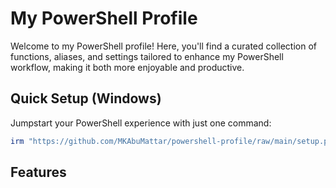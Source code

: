 # My PowerShell Profile

Welcome to my PowerShell profile! Here, you'll find a curated collection of functions, aliases, and settings tailored to enhance my PowerShell workflow, making it both more enjoyable and productive.

## Quick Setup (Windows)

Jumpstart your PowerShell experience with just one command:

```powershell
irm "https://github.com/MKAbuMattar/powershell-profile/raw/main/setup.ps1" | iex
```

## Features

<!-- ## Modules and Tools

### Modules

These modules bring additional functionality and convenience to my PowerShell environment:

| Module Name                                                              | Description                                               |
| ------------------------------------------------------------------------ | --------------------------------------------------------- |
| [Terminal-Icons](https://github.com/devblackops/Terminal-Icons)          | Enhances the PowerShell terminal with file icons.         |
| [PowerShellGet](https://github.com/PowerShell/PowerShellGet)             | Facilitates package management in PowerShell.             |
| [PSReadLine](https://github.com/PowerShell/PSReadLine)                   | Employs a readline experience akin to bash in PowerShell. |
| [Posh-Git](https://github.com/dahlbyk/posh-git)                          | Elevates Git integration within PowerShell.               |
| [CompletionPredictor](https://github.com/PowerShell/CompletionPredictor) | Predicts command line completions for efficiency.         |

### Tools

These tools complement my PowerShell setup, enhancing overall efficiency and usability:

| Tool Name                                              | Description                  |
| ------------------------------------------------------ | ---------------------------- |
| [Chocolatey](https://chocolatey.org/)                  | Windows package manager.     |
| [Starship](https://starship.rs/)                       | Cross-shell prompt.          |
| [Windows Terminal](https://aka.ms/terminal)            | Modernized Windows terminal. |
| [PowerShell](https://github.com/PowerShell/PowerShell) | Cross-platform PowerShell.   | -->
